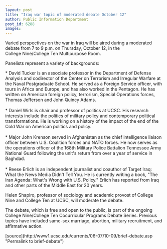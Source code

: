 ```yaml
---
layout: post
title: "Iraq war topic of moderated debate October 12"
author: Public Information Department
post_id: 6288
images:
---
```


<a name="content" id="content"></a>
<p>
  Varied perspectives on the war in Iraq will be aired during a moderated debate from 7 to 9 p.m. on Thursday, October 12, in the<br>
  College Nine/College Ten Multipurpose Room.
</p>
<p>
  Panelists represent a variety of backgrounds:
</p>
<p>
  * David Tucker is an associate professor in the Department of Defense Analysis and codirector of the Center on Terrorism and Irregular Warfare at the Naval Postgraduate School. He served as a Foreign Service officer, with tours in Africa and Europe, and has also worked in the Pentagon. He has written on American foreign policy, terrorism, Special Operations forces, Thomas Jefferson and John Quincy Adams.<br>
  <br>
  * Daniel Wirls is chair and professor of politics at UCSC. His research interests include the politics of military policy and contemporary political transformations. He is working on a history of the impact of the end of the Cold War on American politics and policy.<br>
  <br>
  * Major John Krenson served in Afghanistan as the chief intelligence liaison officer between U.S. Coalition forces and NATO forces. He now serves as the operations officer of the 168th Military Police Battalion Tennessee Army National Guard following the unit's return from over a year of service in Baghdad.<br>
  <br>
  * Reese Erlich is an independent journalist and coauthor of Target Iraq: What the News Media Didn't Tell You. He is currently writing a book, "The Iran Agenda: What's Wrong with U.S. Policy." Erlich has reported from Iraq and other parts of the Middle East for 20 years.
</p>
<p>
  Helen Shapiro, professor of sociology and academic provost of College Nine and College Ten at UCSC, will moderate the debate.
</p>
<p>
  The debate, which is free and open to the public, is part of the ongoing College Nine/College Ten Cocurricular Programs Debate Series. Previous topics have included same-sex marriage, abortion, military recruitment, and affirmative action.
</p>
[source](http://www1.ucsc.edu/currents/06-07/10-09/brief-debate.asp "Permalink to brief-debate")
